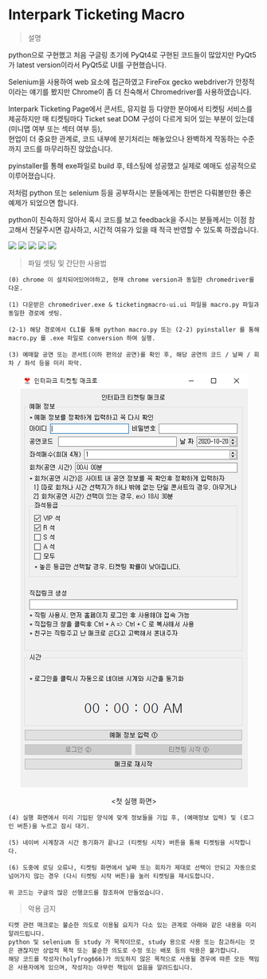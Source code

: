 # Interpark Ticketing Macro

> 설명

python으로 구현했고 처음 구글링 초기에 PyQt4로 구현된 코드들이 많았지만 PyQt5가 latest version이라서 PyQt5로 UI를 구현했습니다.

Selenium을 사용하여 web 요소에 접근하였고 FireFox gecko webdriver가 안정적이라는 얘기를 봤지만 Chrome이 좀 더 친숙해서 Chromedriver를 사용하였습니다.

Interpark Ticketing Page에서 콘서트, 뮤지컬 등 다양한 분야에서 티켓팅 서비스를 제공하지만 매 티켓팅마다 Ticket seat DOM 구성이 다르게 되어 있는 부분이 있는데(미니맵 여부 또는 섹터 여부 등),  
현업이 더 중요한 관계로, 코드 내부에 분기처리는 해놓았으나 완벽하게 작동하는 수준까지 코드를 마무리하진 않았습니다.

pyinstaller를 통해 exe파일로 build 후, 테스팅에 성공했고 실제로 예매도 성공적으로 이루어졌습니다.

저처럼 python 또는 selenium 등을 공부하시는 분들에게는 한번은 다뤄볼만한 좋은 예제가 되었으면 합니다.

python이 친숙하지 않아서 혹시 코드를 보고 feedback을 주시는 분들께서는 이점 참고해서 전달주시면 감사하고, 시간적 여유가 있을 때 적극 반영할 수 있도록 하겠습니다.

<div>
    <img src="https://img.shields.io/badge/python-3-brightgreen"> <img src="https://img.shields.io/badge/webdriver-selenium-brightgreen"> <img src="https://img.shields.io/badge/BeautifulSoup-bs4-brightgreen"> <img src="https://img.shields.io/badge/PyQt-5-brightgreen"> <img src="https://img.shields.io/badge/chromedriver-ver.86-brightgreen">
</div>

> 파일 셋팅 및 간단한 사용법

    (0) chrome 이 설치되어있어야하고, 현재 chrome version과 동일한 chromedriver를 다운.

    (1) 다운받은 chromedriver.exe & ticketingmacro-ui.ui 파일을 macro.py 파일과 동일한 경로에 셋팅.

    (2-1) 해당 경로에서 CLI를 통해 python macro.py 또는 (2-2) pyinstaller 를 통해 macro.py 를 .exe 파일로 conversion 하여 실행.

    (3) 예매할 공연 또는 콘서트(이하 편의상 공연)를 확인 후, 해당 공연의 코드 / 날짜 / 회차 / 좌석 등을 미리 파악.

<p align="center">
    <img src="https://github.com/holyfrog666/ticketing/blob/master/tm_manual.PNG">   
    <p align="center">&lt;첫 실행 화면&gt;</p>
</p>

    (4) 실행 화면에서 미리 기입된 양식에 맞게 정보들을 기입 후, (예매정보 입력) 및 (로그인 버튼)을 누르고 잠시 대기.

    (5) 네이버 시계창과 시간 동기화가 끝나고 (티켓팅 시작) 버튼을 통해 티켓팅을 시작합니다.

    (6) 도중에 로딩 오류나, 티켓팅 화면에서 날짜 또는 회차가 제대로 선택이 안되고 자동으로 넘어가지 않는 경우 (다시 티켓팅 시작 버튼)을 눌러 티켓팅을 재시도합니다.

    위 코드는 구글의 많은 선행코드를 참조하여 만들었습니다.

> 악용 금지

    티켓 관련 매크로는 불순한 의도로 이용될 요지가 다소 있는 관계로 아래와 같은 내용을 미리 알려드립니다.
    python 및 selenium 등 study 가 목적이므로, study 용으로 사용 또는 참고하시는 것은 괜찮지만 상업적 목적 또는 불순한 의도로 수정 또는 배포 등의 악용은 불가합니다.
    해당 코드를 작성자(holyfrog666)가 의도하지 않은 목적으로 사용될 경우에 따른 모든 책임은 사용자에게 있으며, 작성자는 아무런 책임이 없음을 알려드립니다.
